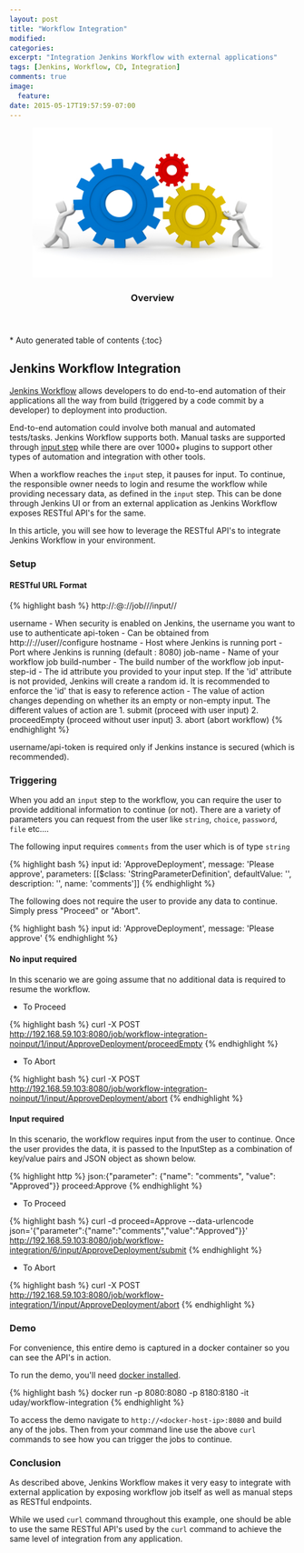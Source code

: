 ```yaml
---
layout: post
title: "Workflow Integration"
modified:
categories:
excerpt: "Integration Jenkins Workflow with external applications"
tags: [Jenkins, Workflow, CD, Integration]
comments: true
image:
  feature:
date: 2015-05-17T19:57:59-07:00
---
```

<figure>
	<a href="/images/SystemIntegration.jpg"><img src="/images/SystemIntegration.jpg"></a>
</figure>
<section id="table-of-contents" class="toc">
  <header>
    <h3>Overview</h3>
  </header>
<div id="drawer" markdown="1">
*  Auto generated table of contents
{:toc}
</div>
</section><!-- /#table-of-contents -->

## Jenkins Workflow Integration
[Jenkins Workflow](https://wiki.jenkins-ci.org/display/JENKINS/Workflow+Plugin) allows developers to do end-to-end automation of their applications all the way from build (triggered by a code commit by a developer) to deployment into production.

End-to-end automation could involve both manual and automated tests/tasks. Jenkins Workflow supports both. Manual tasks are supported through [input step](https://github.com/jenkinsci/workflow-plugin/blob/master/TUTORIAL.md#pausing-flyweight-vs-heavyweight-executors) while there are over 1000+ plugins to support other types of automation and integration with other tools.

When a workflow reaches the `input` step, it pauses for input. To continue, the responsible owner needs to login and resume the workflow while providing necessary data, as defined in the `input` step. This can be done through Jenkins UI or from an external application as Jenkins Workflow exposes RESTful API's for the same.

In this article, you will see how to leverage the RESTful API's to integrate Jenkins Workflow in your environment.

### Setup

#### RESTful URL Format

{% highlight bash %}
http://<username>:<api-token>@<hostname>:<port>/<prefix>/job/<job-name>/<build-number>/input/<input-step-id>/<action>

username      - When security is enabled on Jenkins, the username you want to use to authenticate
api-token     - Can be obtained from http://<hostname>:<port>/<prefix>/user/<username>/configure
hostname      - Host where Jenkins is running
port          - Port where Jenkins is running (default : 8080)
job-name      - Name of your workflow job
build-number  - The build number of the workflow job
input-step-id - The id attribute you provided to your input step. If the 'id' attribute is not provided, Jenkins will create a random id.
                It is recommended to enforce the 'id' that is easy to reference
action        - The value of action changes depending on whether its an empty or non-empty input. The different values of action are
                1. submit (proceed with user input)
                2. proceedEmpty (proceed without user input)
                3. abort (abort workflow)
{% endhighlight %}

username/api-token is required only if Jenkins instance is secured (which is recommended).

### Triggering
When you add an `input` step to the workflow, you can require the user to provide additional information to continue (or not). There are a variety of parameters you can request from the user like `string`, `choice`, `password`, `file` etc....

The following input requires `comments` from the user which is of type `string`

{% highlight bash %}
input id: 'ApproveDeployment', message: 'Please approve', parameters: [[$class: 'StringParameterDefinition', defaultValue: '', description: '', name: 'comments']]
{% endhighlight %}

The following does not require the user to provide any data to continue. Simply press "Proceed" or "Abort".

{% highlight bash %}
input id: 'ApproveDeployment', message: 'Please approve'
{% endhighlight %}

#### No input required
In this scenario we are going assume that no additional data is required to resume the workflow.

- To Proceed

{% highlight bash %}
curl -X POST http://192.168.59.103:8080/job/workflow-integration-noinput/1/input/ApproveDeployment/proceedEmpty
{% endhighlight %}

- To Abort

{% highlight bash %}
curl -X POST http://192.168.59.103:8080/job/workflow-integration-noinput/1/input/ApproveDeployment/abort
{% endhighlight %}

#### Input required
In this scenario, the workflow requires input from the user to continue. Once the user provides the data, it is passed to the InputStep as a combination of key/value pairs and JSON object as shown below.

{% highlight http %}
json:{"parameter": {"name": "comments", "value": "Approved"}}
proceed:Approve
{% endhighlight %}

- To Proceed

{% highlight bash %}
curl -d proceed=Approve --data-urlencode json='{"parameter":{"name":"comments","value":"Approved"}}' http://192.168.59.103:8080/job/workflow-integration/6/input/ApproveDeployment/submit
{% endhighlight %}

- To Abort

{% highlight bash %}
curl -X POST http://192.168.59.103:8080/job/workflow-integration/1/input/ApproveDeployment/abort
{% endhighlight %}

### Demo
For convenience, this entire demo is captured in a docker container so you can see the API's in action.

To run the demo, you'll need [docker installed](https://docs.docker.com/installation/).

{% highlight bash %}
docker run -p 8080:8080 -p 8180:8180 -it uday/workflow-integration
{% endhighlight %}

To access the demo navigate to `http://<docker-host-ip>:8080` and build any of the jobs. Then from your command line use the above `curl` commands to see how you can trigger the jobs to continue.


### Conclusion
As described above, Jenkins Workflow makes it very easy to integrate with external application by exposing workflow job itself as well as manual steps as RESTful endpoints.

While we used `curl` command throughout this example, one should be able to use the same RESTful API's used by the `curl` command to achieve the same level of integration from any application.
